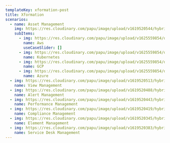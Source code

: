 ```yaml
---
templateKey: xformation-post
title: Xformation
scenarios:
  - name: Asset Management
    img: https://res.cloudinary.com/papu/image/upload/v1619520544/hybrid-cloud/Public_Cloud_Partnership_sn3buf.png
    subItems:
      - img: https://res.cloudinary.com/papu/image/upload/v1625559854/data_j7mjvr.svg
        name: Aws
        useCaseSlider: []
      - img: https://res.cloudinary.com/papu/image/upload/v1625559854/data_j7mjvr.svg
        name: Kubernetes
      - img: https://res.cloudinary.com/papu/image/upload/v1625559854/data_j7mjvr.svg
        name: GCP
      - img: https://res.cloudinary.com/papu/image/upload/v1625559854/data_j7mjvr.svg
        name: Azure
  - img: https://res.cloudinary.com/papu/image/upload/v1619520513/hybrid-cloud/Extreme_Automation_ewfqaf.png
    name: View Management
  - img: https://res.cloudinary.com/papu/image/upload/v1619520488/hybrid-cloud/Compliance_Security_rng4yo.png
    name: Alert Management
  - img: https://res.cloudinary.com/papu/image/upload/v1619520443/hybrid-cloud/Single_Control_plane_iznjg0.png
    name: Performance Management
  - img: https://res.cloudinary.com/papu/image/upload/v1619520419/hybrid-cloud/E2E_Solution_cjkjsr.png
    name: Compliance Management
  - img: https://res.cloudinary.com/papu/image/upload/v1619520345/hybrid-cloud/Experience_iege6d.png
    name: Element Management
  - img: https://res.cloudinary.com/papu/image/upload/v1619520383/hybrid-cloud/Expertise_cobi7k.png
    name: Service Desk Management
---
```

